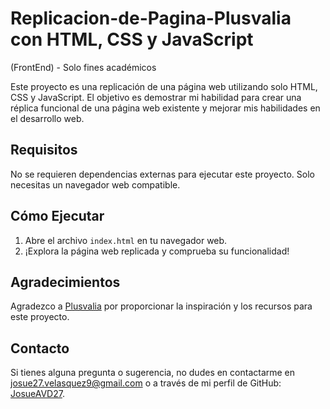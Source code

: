 # Replicacion-de-Pagina-Plusvalia con HTML, CSS y JavaScript
(FrontEnd) - Solo fines académicos

Este proyecto es una replicación de una página web utilizando solo HTML, CSS y JavaScript. El objetivo es demostrar mi habilidad para crear una réplica funcional de una página web existente y mejorar mis habilidades en el desarrollo web.

## Requisitos

No se requieren dependencias externas para ejecutar este proyecto. Solo necesitas un navegador web compatible.

## Cómo Ejecutar

1. Abre el archivo `index.html` en tu navegador web.
2. ¡Explora la página web replicada y comprueba su funcionalidad!

## Agradecimientos

Agradezco a [Plusvalia](https://www.plusvalia.com/) por proporcionar la inspiración y los recursos para este proyecto.

## Contacto

Si tienes alguna pregunta o sugerencia, no dudes en contactarme en josue27.velasquez9@gmail.com o a través de mi perfil de GitHub: [JosueAVD27](https://github.com/JosueAVD27).
